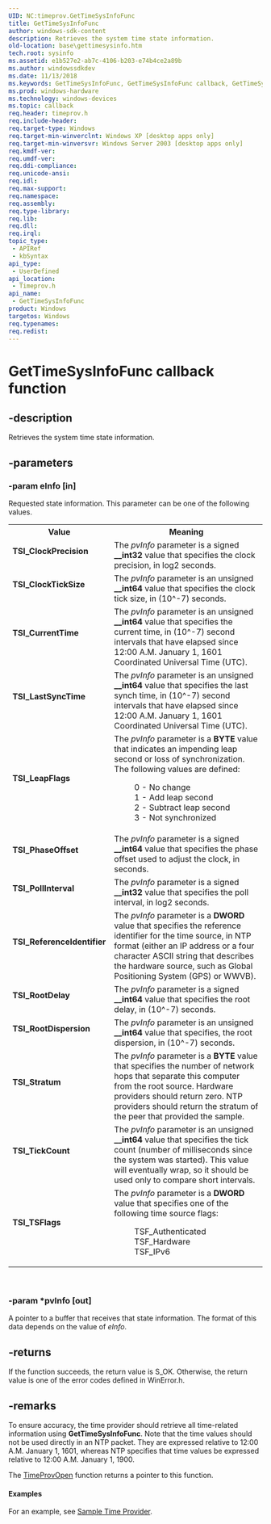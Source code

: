 ```yaml
---
UID: NC:timeprov.GetTimeSysInfoFunc
title: GetTimeSysInfoFunc
author: windows-sdk-content
description: Retrieves the system time state information.
old-location: base\gettimesysinfo.htm
tech.root: sysinfo
ms.assetid: e1b527e2-ab7c-4106-b203-e74b4ce2a89b
ms.author: windowssdkdev
ms.date: 11/13/2018
ms.keywords: GetTimeSysInfoFunc, GetTimeSysInfoFunc callback, GetTimeSysInfoFunc callback function, TSI_ClockPrecision, TSI_ClockTickSize, TSI_CurrentTime, TSI_LastSyncTime, TSI_LeapFlags, TSI_PhaseOffset, TSI_PollInterval, TSI_ReferenceIdentifier, TSI_RootDelay, TSI_RootDispersion, TSI_Stratum, TSI_TSFlags, TSI_TickCount, _win32_gettimesysinfo, base.gettimesysinfo, timeprov/GetTimeSysInfoFunc
ms.prod: windows-hardware
ms.technology: windows-devices
ms.topic: callback
req.header: timeprov.h
req.include-header: 
req.target-type: Windows
req.target-min-winverclnt: Windows XP [desktop apps only]
req.target-min-winversvr: Windows Server 2003 [desktop apps only]
req.kmdf-ver: 
req.umdf-ver: 
req.ddi-compliance: 
req.unicode-ansi: 
req.idl: 
req.max-support: 
req.namespace: 
req.assembly: 
req.type-library: 
req.lib: 
req.dll: 
req.irql: 
topic_type:
 - APIRef
 - kbSyntax
api_type:
 - UserDefined
api_location:
 - Timeprov.h
api_name:
 - GetTimeSysInfoFunc
product: Windows
targetos: Windows
req.typenames: 
req.redist: 
---
```


# GetTimeSysInfoFunc callback function


## -description


Retrieves the system time state information.


## -parameters




### -param eInfo [in]

Requested state information. This parameter can be one of the following values. 



<table>
<tr>
<th>Value</th>
<th>Meaning</th>
</tr>
<tr>
<td width="40%"><a id="TSI_ClockPrecision"></a><a id="tsi_clockprecision"></a><a id="TSI_CLOCKPRECISION"></a><dl>
<dt><b>TSI_ClockPrecision</b></dt>
</dl>
</td>
<td width="60%">
The <i>pvInfo</i> parameter is a signed <b>__int32</b> value that specifies the clock precision, in log2 seconds.

</td>
</tr>
<tr>
<td width="40%"><a id="TSI_ClockTickSize"></a><a id="tsi_clockticksize"></a><a id="TSI_CLOCKTICKSIZE"></a><dl>
<dt><b>TSI_ClockTickSize</b></dt>
</dl>
</td>
<td width="60%">
The <i>pvInfo</i> parameter is an unsigned <b>__int64</b> value that specifies the clock tick size, in (10^-7) seconds.

</td>
</tr>
<tr>
<td width="40%"><a id="TSI_CurrentTime"></a><a id="tsi_currenttime"></a><a id="TSI_CURRENTTIME"></a><dl>
<dt><b>TSI_CurrentTime</b></dt>
</dl>
</td>
<td width="60%">
The <i>pvInfo</i> parameter is an unsigned <b>__int64</b> value that specifies the current time, in (10^-7) second intervals that have elapsed since 12:00 A.M. January 1, 1601 Coordinated Universal Time (UTC).

</td>
</tr>
<tr>
<td width="40%"><a id="TSI_LastSyncTime"></a><a id="tsi_lastsynctime"></a><a id="TSI_LASTSYNCTIME"></a><dl>
<dt><b>TSI_LastSyncTime</b></dt>
</dl>
</td>
<td width="60%">
The <i>pvInfo</i> parameter is an unsigned <b>__int64</b> value that specifies the last synch time, in (10^-7) second intervals that have elapsed since 12:00 A.M. January 1, 1601 Coordinated Universal Time (UTC).

</td>
</tr>
<tr>
<td width="40%"><a id="TSI_LeapFlags"></a><a id="tsi_leapflags"></a><a id="TSI_LEAPFLAGS"></a><dl>
<dt><b>TSI_LeapFlags</b></dt>
</dl>
</td>
<td width="60%">
The <i>pvInfo</i> parameter is a <b>BYTE</b> value that indicates an impending leap second or loss of synchronization. The following values are defined: 




<dl>
<dd>0 - No change</dd>
<dd>1 - Add leap second</dd>
<dd>2 - Subtract leap second</dd>
<dd>3 - Not synchronized</dd>
</dl>
</td>
</tr>
<tr>
<td width="40%"><a id="TSI_PhaseOffset"></a><a id="tsi_phaseoffset"></a><a id="TSI_PHASEOFFSET"></a><dl>
<dt><b>TSI_PhaseOffset</b></dt>
</dl>
</td>
<td width="60%">
The <i>pvInfo</i> parameter is a signed <b>__int64</b> value that specifies the phase offset used to adjust the clock, in seconds.

</td>
</tr>
<tr>
<td width="40%"><a id="TSI_PollInterval"></a><a id="tsi_pollinterval"></a><a id="TSI_POLLINTERVAL"></a><dl>
<dt><b>TSI_PollInterval</b></dt>
</dl>
</td>
<td width="60%">
The <i>pvInfo</i> parameter is a signed <b>__int32</b> value that specifies the poll interval, in log2 seconds.

</td>
</tr>
<tr>
<td width="40%"><a id="TSI_ReferenceIdentifier"></a><a id="tsi_referenceidentifier"></a><a id="TSI_REFERENCEIDENTIFIER"></a><dl>
<dt><b>TSI_ReferenceIdentifier</b></dt>
</dl>
</td>
<td width="60%">
The <i>pvInfo</i> parameter is a <b>DWORD</b> value that specifies the reference identifier for the time source, in NTP format (either an IP address or a four character ASCII string that describes the hardware source, such as Global Positioning System (GPS) or WWVB).

</td>
</tr>
<tr>
<td width="40%"><a id="TSI_RootDelay"></a><a id="tsi_rootdelay"></a><a id="TSI_ROOTDELAY"></a><dl>
<dt><b>TSI_RootDelay</b></dt>
</dl>
</td>
<td width="60%">
The <i>pvInfo</i> parameter is a signed <b>__int64</b> value that specifies the root delay, in (10^-7) seconds.

</td>
</tr>
<tr>
<td width="40%"><a id="TSI_RootDispersion"></a><a id="tsi_rootdispersion"></a><a id="TSI_ROOTDISPERSION"></a><dl>
<dt><b>TSI_RootDispersion</b></dt>
</dl>
</td>
<td width="60%">
The <i>pvInfo</i> parameter is an unsigned <b>__int64</b> value that specifies, the root dispersion, in (10^-7) seconds.

</td>
</tr>
<tr>
<td width="40%"><a id="TSI_Stratum"></a><a id="tsi_stratum"></a><a id="TSI_STRATUM"></a><dl>
<dt><b>TSI_Stratum</b></dt>
</dl>
</td>
<td width="60%">
The <i>pvInfo</i> parameter is a <b>BYTE</b> value that specifies the number of network hops that separate this computer from the root source. Hardware providers should return zero. NTP providers should return the stratum of the peer that provided the sample.

</td>
</tr>
<tr>
<td width="40%"><a id="TSI_TickCount"></a><a id="tsi_tickcount"></a><a id="TSI_TICKCOUNT"></a><dl>
<dt><b>TSI_TickCount</b></dt>
</dl>
</td>
<td width="60%">
The <i>pvInfo</i> parameter is an unsigned <b>__int64</b> value that specifies the tick count (number of milliseconds since the system was started). This value will eventually wrap, so it should be used only to compare short intervals.

</td>
</tr>
<tr>
<td width="40%"><a id="TSI_TSFlags"></a><a id="tsi_tsflags"></a><a id="TSI_TSFLAGS"></a><dl>
<dt><b>TSI_TSFlags</b></dt>
</dl>
</td>
<td width="60%">
The <i>pvInfo</i> parameter is a <b>DWORD</b> value that specifies one of the following time source flags: 




<dl>
<dd>TSF_Authenticated</dd>
<dd>TSF_Hardware</dd>
<dd>TSF_IPv6</dd>
</dl>
</td>
</tr>
</table>
 


### -param *pvInfo [out]

A pointer to a buffer that receives that state information. The format of this data depends on the value of <i>eInfo</i>.


## -returns



If the function succeeds, the return value is S_OK. Otherwise, the return value is one of the error codes defined in WinError.h.




## -remarks



To ensure accuracy, the time provider should retrieve all time-related information using 
<b>GetTimeSysInfoFunc</b>. Note that the time values should not be used directly in an NTP packet. They are expressed relative to 12:00 A.M. January 1, 1601, whereas NTP specifies that time values be expressed relative to 12:00 A.M. January 1, 1900.

The 
<a href="https://msdn.microsoft.com/cf4f8d00-4c6f-4036-a179-444ff7505ab4">TimeProvOpen</a> function returns a pointer to this function.


#### Examples

For an example, see <a href="https://msdn.microsoft.com/6be08c49-be68-4b75-b740-fc1d5a2ff592">Sample Time Provider</a>.

<div class="code"></div>


